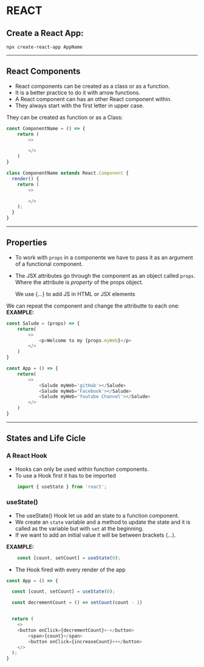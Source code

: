 # REACT

## Create a React App:
    npx create-react-app AppName

---
## React Components
- React components can be created as a class or as a function.
- It is a better practice to do it with arrow functions.
- A React component can has an other React component within.
- They always start with the first letter in upper case.

They can be created as function or as a Class:
```javascript
const ComponentName = () => {
    return (
        <>

        </>
    )
}
```
```javascript
class ComponentName extends React.Component {
  render() {
    return (
        <>

        </>
    );
  }
}
```
---
## Properties
- To work with ``props`` in a componente we have to pass it as an argument of a functional component.
- The JSX attributes go through the component as an object called ``props``. Where the attribute is *property* of the props object.

    We use {...} to add JS in HTML or JSX elements

We can repeat the component and change the attributte to each one:
**EXAMPLE:**
```javascript
const Salude = (props) => {
    return(
        <>
            <p>Welcome to my {props.myWeb}</p>
        </>
    )
}

const App = () => {
    return(
        <>
            <Salude myWeb='gitHub'></Salude>
            <Salude myWeb='Facebook'></Salude>
            <Salude myWeb='Youtube Channel'></Salude>
        </>
    )
}
```
---
## States and Life Cicle
### A React Hook
- Hooks can only be used within function components.
- To use a Hook first it has to be imported

```javascript
    import { useState } from 'react';
```

### **useState()** 
- The useState() Hook let us add an state to a function component.
- We create an ``state`` variable and a method to update the state and it is called as the variable but with ``set`` at the beginning.
- If we want to add an initial value it will be between brackets (...).

**EXAMPLE:**
```javascript
    const [count, setCount] = useState(0);
```

- The Hook fired with every render of the app
```javascript
const App = () => {

  const [count, setCount] = useState(0);

  const decrementCount = () => setCount(count - 1)


  return (
    <>
    <button onClick={decrementCount}>-</button>
        <span>{count}</span>
        <button onClick={increaseCount}>+</button>
    </>
  );
}
```




